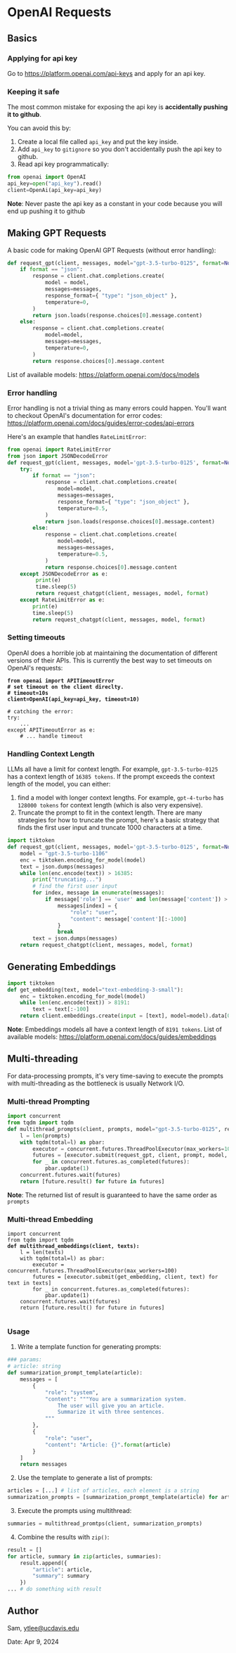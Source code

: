 # OpenAI Requests

## Basics

### Applying for api key

Go to https://platform.openai.com/api-keys and apply for an api key.

### Keeping it safe

The most common mistake for exposing the api key is **accidentally pushing it to github**.

You can avoid this by:

1. Create a local file called `api_key` and put the key inside.
2. Add `api_key` to `gitignore` so you don't accidentally push the api key to github.
3. Read api key programmatically:

```python
from openai import OpenAI
api_key=open("api_key").read()
client=OpenAi(api_key=api_key)
```

**Note**: Never paste the api key as a constant in your code because you will end up pushing it to github

## Making GPT Requests

A basic code for making OpenAI GPT Requests (without error handling):

```python
def request_gpt(client, messages, model="gpt-3.5-turbo-0125", format=None):
    if format == "json":
        response = client.chat.completions.create(
            model = model,
            messages=messages,
            response_format={ "type": "json_object" },
            temperature=0,
        )
        return json.loads(response.choices[0].message.content)
    else:
        response = client.chat.completions.create(
            model=model,
            messages=messages,
            temperature=0,
        )
        return response.choices[0].message.content
```

List of available models: https://platform.openai.com/docs/models

### Error handling

Error handling is not a trivial thing as many errors could happen. You'll want to checkout OpenAI's documentation for error codes: https://platform.openai.com/docs/guides/error-codes/api-errors

Here's an example that handles `RateLimitError`:

```python
from openai import RateLimitError
from json import JSONDecodeError
def request_gpt(client, messages, model='gpt-3.5-turbo-0125', format=None):
    try:
        if format == "json":
            response = client.chat.completions.create(
                model=model,
                messages=messages,
                response_format={ "type": "json_object" },
                temperature=0.5,
            )
            return json.loads(response.choices[0].message.content)
        else:
            response = client.chat.completions.create(
                model=model,
                messages=messages,
                temperature=0.5,
            )
            return response.choices[0].message.content
    except JSONDecodeError as e:
         print(e)
         time.sleep(5)
         return request_chatgpt(client, messages, model, format)
    except RateLimitError as e:
        print(e)
        time.sleep(5)
        return request_chatgpt(client, messages, model, format)
```

### Setting timeouts

OpenAI does a horrible job at maintaining the documentation of different versions of their APIs. This is currently the best way to set timeouts on OpenAI's requests:

<pre class="language-python"><code class="lang-python"><strong>from openai import APITimeoutError
</strong><strong># set timeout on the client direclty. 
</strong><strong># timeout=10s
</strong><strong>client=OpenAI(api_key=api_key, timeout=10)
</strong>
# catching the error:
try:
    ...
except APITimeoutError as e:
    # ... handle timeout 
</code></pre>

### Handling Context Length

LLMs all have a limit for context length. For example, `gpt-3.5-turbo-0125` has a context length of `16385 tokens`. If the prompt exceeds the context length of the model, you can either:

1. find a model with longer context lengths. For example, `gpt-4-turbo` has `128000 tokens` for context length (which is also very expensive).
2. Truncate the prompt to fit in the context length. There are many strategies for how to truncate the prompt, here's a basic strategy that finds the first user input and truncate 1000 characters at a time.

```python
import tiktoken
def request_gpt(client, messages, model='gpt-3.5-turbo-0125', format=None):
    model = "gpt-3.5-turbo-1106"
    enc = tiktoken.encoding_for_model(model)
    text = json.dumps(messages)
    while len(enc.encode(text)) > 16385:
        print("truncating...")
        # find the first user input
        for index, message in enumerate(messages):
            if message['role'] == 'user' and len(message['content']) > 1000:
                messages[index] = {
                    "role": "user",
                    "content": message['content'][:-1000]
                }
                break
        text = json.dumps(messages)
    return request_chatgpt(client, messages, model, format)
```

## Generating Embeddings

```python
import tiktoken
def get_embedding(text, model="text-embedding-3-small"):
    enc = tiktoken.encoding_for_model(model)
    while len(enc.encode(text)) > 8191:
        text = text[:-100]
    return client.embeddings.create(input = [text], model=model).data[0].embedding
```

**Note**: Embeddings models all have a context length of `8191 tokens`. List of available models: https://platform.openai.com/docs/guides/embeddings

## Multi-threading

For data-processing prompts, it's very time-saving to execute the prompts with multi-threading as the bottleneck is usually Network I/O.

### Multi-thread Prompting

```python
import concurrent
from tqdm import tqdm
def multithread_prompts(client, prompts, model="gpt-3.5-turbo-0125", response_format=None):
    l = len(prompts)
    with tqdm(total=l) as pbar:
        executor = concurrent.futures.ThreadPoolExecutor(max_workers=100)
        futures = [executor.submit(request_gpt, client, prompt, model, response_format) for prompt in prompts]
        for _ in concurrent.futures.as_completed(futures):
            pbar.update(1)
    concurrent.futures.wait(futures)
    return [future.result() for future in futures]
```

**Note**: The returned list of result is guaranteed to have the same order as `prompts`

### Multi-thread Embedding

<pre class="language-python"><code class="lang-python">import concurrent
from tqdm import tqdm
<strong>def multithread_embeddings(client, texts):
</strong>    l = len(texts)
    with tqdm(total=l) as pbar:
        executor = concurrent.futures.ThreadPoolExecutor(max_workers=100)
        futures = [executor.submit(get_embedding, client, text) for text in texts]
        for _ in concurrent.futures.as_completed(futures):
            pbar.update(1)
    concurrent.futures.wait(futures)
    return [future.result() for future in futures]

</code></pre>

### Usage

1. Write a template function for generating prompts:

```python
### params: 
# article: string
def summarization_prompt_template(article):
    messages = [
        {
            "role": "system",
            "content": """You are a summarization system. 
                The user will give you an article. 
                Summarize it with three sentences.
            """
        },
        {
            "role": "user",
            "content": "Article: {}".format(article)
        }
    ]
    return messages
```

2. Use the template to generate a list of prompts:

```python
articles = [...] # list of articles, each element is a string
summarization_prompts = [summarization_prompt_template(article) for article in articles]
```

3. Execute the prompts using multithread:

```python
summaries = multithread_promtps(client, summarization_prompts)
```

4. Combine the results with `zip()`:

```python
result = []
for article, summary in zip(articles, summaries):
    result.append({
        "article": article,
        "summary": summary
    })
... # do something with result
```

## Author

Sam, ytlee@ucdavis.edu

Date: Apr 9, 2024
